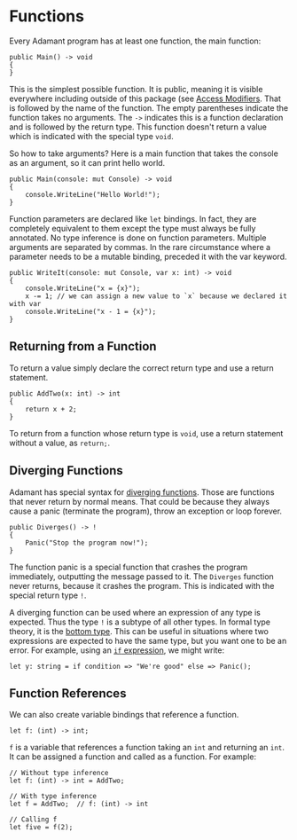 # Functions

Every Adamant program has at least one function, the main function:

	public Main() -> void
	{
	}

This is the simplest possible function.  It is public, meaning it is visible everywhere including outside of this package (see [Access Modifiers](access-modifiers.md). That is followed by the name of the function.  The empty parentheses indicate the function takes no arguments. The `->` indicates this is a function declaration and is followed by the return type.  This function doesn't return a value which is indicated with the special type `void`.

So how to take arguments?  Here is a main function that takes the console as an argument, so it can print hello world.

	public Main(console: mut Console) -> void
	{
		console.WriteLine("Hello World!");
	}

Function parameters are declared like `let` bindings.  In fact, they are completely equivalent to them except the type must always be fully annotated.  No type inference is done on function parameters.  Multiple arguments are separated by commas.  In the rare circumstance where a parameter needs to be a mutable binding, preceded it with the var keyword.

	public WriteIt(console: mut Console, var x: int) -> void
	{
		console.WriteLine("x = {x}");
		x -= 1; // we can assign a new value to `x` because we declared it with var
		console.WriteLine("x - 1 = {x}");
	}

## Returning from a Function

To return a value simply declare the correct return type and use a return statement.

	public AddTwo(x: int) -> int
	{
		return x + 2;
	}

To return from a function whose return type is `void`, use a return statement without a value, as `return;`.

## Diverging Functions

Adamant has special syntax for [diverging functions](https://en.wikipedia.org/wiki/Divergence_(computer_science)).  Those are functions that never return by normal means.  That could be because they always cause a panic (terminate the program), throw an exception or loop forever.

	public Diverges() -> !
	{
		Panic("Stop the program now!");
	}

The function panic is a special function that crashes the program immediately, outputting the message passed to it.  The `Diverges` function never returns, because it crashes the program.  This is indicated with the special return type `!`.

A diverging function can be used where an expression of any type is expected.  Thus the type `!` is a subtype of all other types.  In formal type theory, it is the [bottom type](https://en.wikipedia.org/wiki/Bottom_type).  This can be useful in situations where two expressions are expected to have the same type, but you want one to be an error.  For example, using an [`if` expression](choice.md#if_expression), we might write:

	let y: string = if condition => "We're good" else => Panic();

## Function References

We can also create variable bindings that reference a function.

	let f: (int) -> int;

`f` is a variable that references a function taking an `int` and returning an `int`.  It can be assigned a function and called as a function.  For example:

	// Without type inference
	let f: (int) -> int = AddTwo;

	// With type inference
	let f = AddTwo;  // f: (int) -> int

	// Calling f
	let five = f(2);
